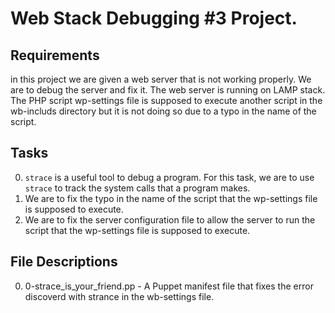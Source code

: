 # Web Stack Debugging #3 Project.

## Requirements
in this project we are given a web server that is not working properly. We are to debug the server and fix it.
The web server is running on LAMP stack.
The PHP script wp-settings file is supposed to execute another script in the wb-includs directory but it is not doing so due to a typo in the name of the script.

## Tasks
0. `strace` is a useful tool to debug a program. For this task, we are to use `strace` to track the system calls that a program makes.
1. We are to fix the typo in the name of the script that the wp-settings file is supposed to execute.
2. We are to fix the server configuration file to allow the server to run the script that the wp-settings file is supposed to execute.

## File Descriptions
0. 0-strace_is_your_friend.pp - A Puppet manifest file that fixes the error discoverd with strance in the wb-settings file.

